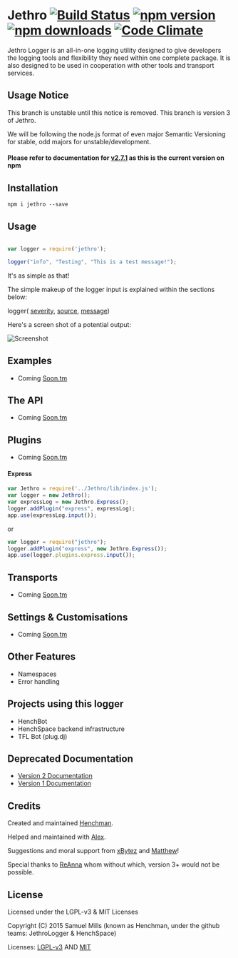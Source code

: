 # Jethro [![Build Status][travis-badge]][travis-link] [![npm version][npm-badge]][npm-link] [![npm downloads][npmd-badge]][npmd-link] [![Code Climate][cc-badge]][cc-link]

Jethro Logger is an all-in-one logging utility designed to give developers the logging tools and flexibility they need
within one complete package. It is also designed to be used in cooperation with other tools and transport services.

## Usage Notice

This branch is unstable until this notice is removed. This branch is version 3 of Jethro.

We will be following the node.js format of even major Semantic Versioning for stable, odd majors for
unstable/development.

#### Please refer to documentation for [v2.7.1](https://github.com/JethroLogger/Jethro/tree/v2/) as this is the current version on npm


Installation
------------
```npm i jethro --save```


Usage
-----

```js

var logger = require('jethro');

logger("info", "Testing", "This is a test message!");
```

It's as simple as that!

The simple makeup of the logger input is explained within the sections below:

logger( [severity](/docs/v2/SEVERITY.md), [source](/docs/v2/SOURCE.md), [message](/docs/v2/MESSAGE.md))

Here's a screen shot of a potential output:


![Screenshot](https://github.com/JethroLogger/Jethro/blob/v2/docs/v2/i.png "Screen shot")

Examples
--------
* Coming [Soon.tm](http://soon.tm)

The API
-------
* Coming [Soon.tm](http://soon.tm)

Plugins
-------
* Coming [Soon.tm](http://soon.tm)

#### Express

```js
var Jethro = require('../Jethro/lib/index.js');
var logger = new Jethro();
var expressLog = new Jethro.Express();
logger.addPlugin("express", expressLog);
app.use(expressLog.input());
```

or

```js
var logger = require("jethro");
logger.addPlugin("express", new Jethro.Express());
app.use(logger.plugins.express.input());
````

Transports
----------
* Coming [Soon.tm](http://soon.tm)

Settings & Customisations
-------------------------
* Coming [Soon.tm](http://soon.tm)

Other Features
---------------------
* Namespaces
* Error handling

Projects using this logger
--------------------------
* HenchBot
* HenchSpace backend infrastructure
* TFL Bot (plug.dj)

Deprecated Documentation
------------------------
* [Version 2 Documentation](https://github.com/JethroLogger/Jethro/tree/v2/docs/v2/)
* [Version 1 Documentation](https://github.com/JethroLogger/Jethro/blob/v2/docs/v1/README.md)

Credits
-------
Created and maintained [Henchman](https://hench.space).

Helped and maintained with [Alex](http://thedark1337.com).

Suggestions and moral support from [xBytez](https://github.com/xBytez) and [Matthew](https://github.com/yemasthui)!

Special thanks to [ReAnna](https://github.com/goto-bus-stop/) whom without which, version 3+ would not be possible.

License
-------
Licensed under the LGPL-v3 & MIT Licenses

Copyright (C) 2015  Samuel Mills (known as Henchman, under the github teams: JethroLogger & HenchSpace)

Licenses: [LGPL-v3](/LGPLv3-license.txt) AND [MIT](/MIT-.txt)

[travis-badge]: https://travis-ci.org/JethroLogger/Jethro.svg?branch=master
[travis-link]: https://travis-ci.org/JethroLogger/Jethro
[npm-badge]: http://img.shields.io/npm/v/jethro.svg
[npm-link]: https://npmjs.org/package/jethro
[npmd-badge]: http://img.shields.io/npm/dm/jethro.svg
[npmd-link]: https://npmjs.org/package/jethro
[cc-badge]: https://codeclimate.com/github/JethroLogger/Jethro/badges/gpa.svg
[cc-link]: https://codeclimate.com/github/JethroLogger/Jethro


